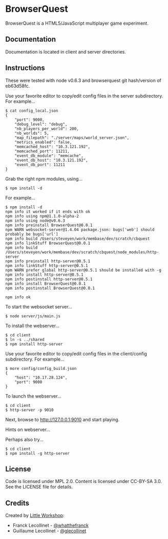 BrowserQuest
============

BrowserQuest is a HTML5/JavaScript multiplayer game experiment.


Documentation
-------------

Documentation is located in client and server directories.


Instructions
------------

These were tested with node v0.6.3 and browserquest git hash/version
of eb63d58fc.

Use your favorite editor to copy/edit config files in the
server subdirectory.  For example...

    $ cat config_local.json
    {
        "port": 9000,
        "debug_level": "debug",
        "nb_players_per_world": 200,
        "nb_worlds": 5,
        "map_filepath": "./server/maps/world_server.json",
        "metrics_enabled": false,
        "memcached_host": "10.3.121.192",
        "memcached_port": 11211,
        "event_db_module": "memcache",
        "event_db_host": "10.3.121.192",
        "event_db_port": 11211
    }

Grab the right npm modules, using...

    $ npm install -d

For example...

    $ npm install -d
    npm info it worked if it ends with ok
    npm info using npm@1.1.0-alpha-2
    npm info using node@v0.6.3
    npm info preinstall BrowserQuest@0.0.1
    npm WARN websocket-server@1.4.04 package.json: bugs['web'] should probably be bugs['url']
    npm info build /Users/steveyen/work/membase/dev/scratch/cbquest
    npm info linkStuff BrowserQuest@0.0.1
    npm info build /Users/steveyen/work/membase/dev/scratch/cbquest/node_modules/http-server
    npm info preinstall http-server@0.5.1
    npm info linkStuff http-server@0.5.1
    npm WARN prefer global http-server@0.5.1 should be installed with -g
    npm info install http-server@0.5.1
    npm info postinstall http-server@0.5.1
    npm info install BrowserQuest@0.0.1
    npm info postinstall BrowserQuest@0.0.1
    
    npm info ok

To start the websocket server...

    $ node server/js/main.js

To install the webserver...

    $ cd client
    $ ln -s ../shared
    $ npm install http-server

Use your favorite editor to copy/edit config files in the
client/config subdirectory.  For example...

    $ more config/config_build.json
    {
        "host": "10.17.28.124",
        "port": 9000
    }

To launch the webserver...

    $ cd client
    $ http-server -p 9010

Next, browse to http://127.0.0.1:9010 and start playing.

Hints on webserver...

Perhaps also try...

    $ cd client
    $ npm install -g http-server


License
-------

Code is licensed under MPL 2.0. Content is licensed under CC-BY-SA 3.0.
See the LICENSE file for details.


Credits
-------
Created by [Little Workshop](http://www.littleworkshop.fr):

* Franck Lecollinet - [@whatthefranck](http://twitter.com/whatthefranck)
* Guillaume Lecollinet - [@glecollinet](http://twitter.com/glecollinet)